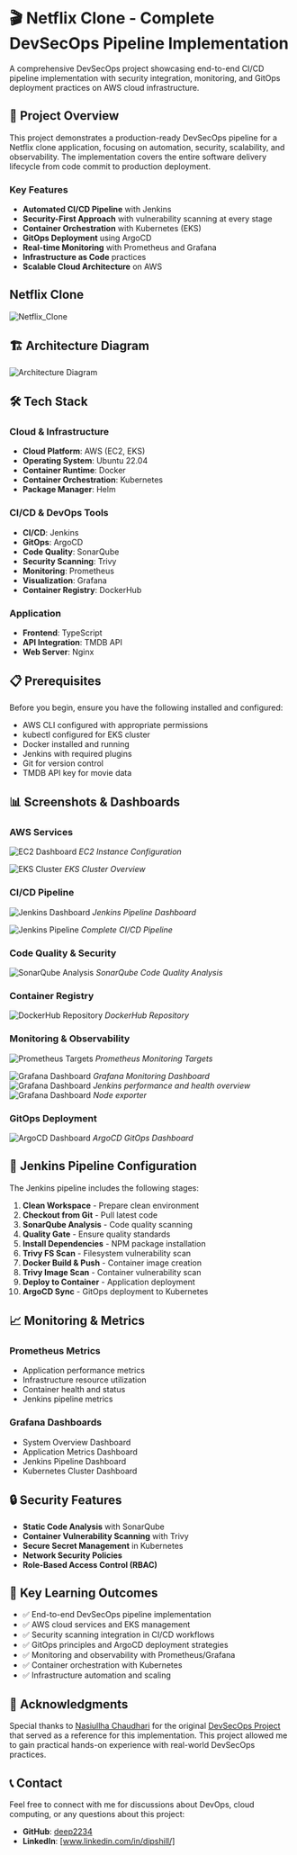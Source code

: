 
# 🎬 Netflix Clone - Complete DevSecOps Pipeline Implementation

A comprehensive DevSecOps project showcasing end-to-end CI/CD pipeline implementation with security integration, monitoring, and GitOps deployment practices on AWS cloud infrastructure.

## 🚀 Project Overview

This project demonstrates a production-ready DevSecOps pipeline for a Netflix clone application, focusing on automation, security, scalability, and observability. The implementation covers the entire software delivery lifecycle from code commit to production deployment.

### Key Features
- **Automated CI/CD Pipeline** with Jenkins
- **Security-First Approach** with vulnerability scanning at every stage
- **Container Orchestration** with Kubernetes (EKS)
- **GitOps Deployment** using ArgoCD
- **Real-time Monitoring** with Prometheus and Grafana
- **Infrastructure as Code** practices
- **Scalable Cloud Architecture** on AWS

## Netflix Clone
![Netflix_Clone](screenshots/netflix.png)


## 🏗️ Architecture Diagram

<!-- Architecture diagram will be placed here -->
![Architecture Diagram](screenshots/NEW_NETFLIX.drawio.png)

## 🛠️ Tech Stack

### Cloud & Infrastructure
- **Cloud Platform**: AWS (EC2, EKS)
- **Operating System**: Ubuntu 22.04
- **Container Runtime**: Docker
- **Container Orchestration**: Kubernetes
- **Package Manager**: Helm

### CI/CD & DevOps Tools
- **CI/CD**: Jenkins
- **GitOps**: ArgoCD
- **Code Quality**: SonarQube
- **Security Scanning**: Trivy
- **Monitoring**: Prometheus
- **Visualization**: Grafana
- **Container Registry**: DockerHub

### Application
- **Frontend**: TypeScript
- **API Integration**: TMDB API
- **Web Server**: Nginx

## 📋 Prerequisites

Before you begin, ensure you have the following installed and configured:

- AWS CLI configured with appropriate permissions
- kubectl configured for EKS cluster
- Docker installed and running
- Jenkins with required plugins
- Git for version control
- TMDB API key for movie data


## 📊 Screenshots & Dashboards

### AWS Services
![EC2 Dashboard](screenshots/ec2_intence.png)
*EC2 Instance Configuration*

![EKS Cluster](screenshots/eks_cluster.png)
*EKS Cluster Overview*

### CI/CD Pipeline
![Jenkins Dashboard](screenshots/jenkins_pipeline.png)
*Jenkins Pipeline Dashboard*

![Jenkins Pipeline](screenshots/jenkins_sonarqube_quality_gate.png)
*Complete CI/CD Pipeline*

### Code Quality & Security
![SonarQube Analysis](screenshots/sonarqube.png)
*SonarQube Code Quality Analysis*

### Container Registry
![DockerHub Repository](screenshots/docker_hub.png)
*DockerHub Repository*

### Monitoring & Observability
![Prometheus Targets](screenshots/Prometheus.png)
*Prometheus Monitoring Targets*

![Grafana Dashboard](screenshots/grafanadashboarddd.png)
*Grafana Monitoring Dashboard*
![Grafana Dashboard](screenshots/grafana_jenkins_performance_health.png)
*Jenkins performance and health overview*
![Grafana Dashboard](screenshots/grafana_node_exporter.png)
*Node exporter*

### GitOps Deployment
![ArgoCD Dashboard](screenshots/argocd.png)
*ArgoCD GitOps Dashboard*

## 🔧 Jenkins Pipeline Configuration

The Jenkins pipeline includes the following stages:

1. **Clean Workspace** - Prepare clean environment
2. **Checkout from Git** - Pull latest code
3. **SonarQube Analysis** - Code quality scanning
4. **Quality Gate** - Ensure quality standards
5. **Install Dependencies** - NPM package installation
6. **Trivy FS Scan** - Filesystem vulnerability scan
7. **Docker Build & Push** - Container image creation
8. **Trivy Image Scan** - Container vulnerability scan
9. **Deploy to Container** - Application deployment
10. **ArgoCD Sync** - GitOps deployment to Kubernetes

## 📈 Monitoring & Metrics

### Prometheus Metrics
- Application performance metrics
- Infrastructure resource utilization
- Container health and status
- Jenkins pipeline metrics

### Grafana Dashboards
- System Overview Dashboard
- Application Metrics Dashboard
- Jenkins Pipeline Dashboard
- Kubernetes Cluster Dashboard

## 🔒 Security Features

- **Static Code Analysis** with SonarQube
- **Container Vulnerability Scanning** with Trivy
- **Secure Secret Management** in Kubernetes
- **Network Security Policies**
- **Role-Based Access Control (RBAC)**

## 🎯 Key Learning Outcomes

- ✅ End-to-end DevSecOps pipeline implementation
- ✅ AWS cloud services and EKS management
- ✅ Security scanning integration in CI/CD workflows
- ✅ GitOps principles and ArgoCD deployment strategies
- ✅ Monitoring and observability with Prometheus/Grafana
- ✅ Container orchestration with Kubernetes
- ✅ Infrastructure automation and scaling


## 📝 Acknowledgments

Special thanks to [Nasiullha Chaudhari](https://github.com/N4si) for the original [DevSecOps Project](https://github.com/N4si/DevSecOps-Project) that served as a reference for this implementation. This project allowed me to gain practical hands-on experience with real-world DevSecOps practices.

## 📞 Contact

Feel free to connect with me for discussions about DevOps, cloud computing, or any questions about this project:

- **GitHub**: [deep2234](https://github.com/deep2234)
- **LinkedIn**: [www.linkedin.com/in/dipshill/]

